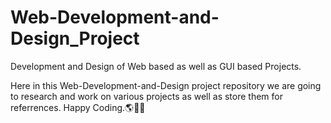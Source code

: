 # Web-Development-and-Design_Project
Development and Design of Web based as well as GUI based Projects.

Here in this Web-Development-and-Design project repository we are going to research and work on various projects as well as store them for referrences. Happy Coding.🌎🐱‍👤
